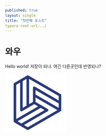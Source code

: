 ```yaml
---
published: true
layout: single
title: "첫번째 포스트"
typora-root-url:../
---
```


# 와우

Hello world! 저장이 되나. 여긴 다른곳인데 반영되나?

![mark](/images/2024-01-08-first-posting/mark.png)